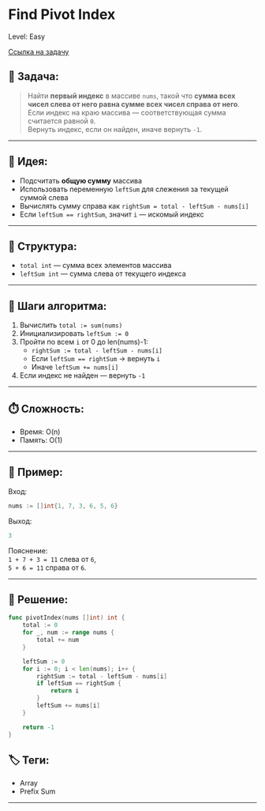 # Find Pivot Index

Level: Easy

[Ссылка на задачу](https://leetcode.com/problems/find-pivot-index/)

## 🧠 Задача:

> Найти **первый индекс** в массиве `nums`, такой что **сумма всех чисел слева от него равна сумме всех чисел справа от него**.  
> Если индекс на краю массива — соответствующая сумма считается равной `0`.  
> Вернуть индекс, если он найден, иначе вернуть `-1`.

---

## 📌 Идея:

- Подсчитать **общую сумму** массива
- Использовать переменную `leftSum` для слежения за текущей суммой слева
- Вычислять сумму справа как `rightSum = total - leftSum - nums[i]`
- Если `leftSum == rightSum`, значит `i` — искомый индекс

---

## 📏 Структура:

- `total int` — сумма всех элементов массива
- `leftSum int` — сумма слева от текущего индекса

---

## 🔁 Шаги алгоритма:

1. Вычислить `total := sum(nums)`
2. Инициализировать `leftSum := 0`
3. Пройти по всем `i` от 0 до len(nums)-1:
   - `rightSum := total - leftSum - nums[i]`
   - Если `leftSum == rightSum` → вернуть `i`
   - Иначе `leftSum += nums[i]`
4. Если индекс не найден — вернуть `-1`

---

## ⏱️ Сложность:

- Время: O(n)
- Память: O(1)

---

## 📄 Пример:

Вход:
```go
nums := []int{1, 7, 3, 6, 5, 6}
```

Выход:
```go
3
```

Пояснение:  
`1 + 7 + 3 = 11` слева от `6`,  
`5 + 6 = 11` справа от `6`.

---

## 📝 Решение:

```go
func pivotIndex(nums []int) int {
	total := 0
	for _, num := range nums {
		total += num
	}

	leftSum := 0
	for i := 0; i < len(nums); i++ {
		rightSum := total - leftSum - nums[i]
		if leftSum == rightSum {
			return i
		}
		leftSum += nums[i]
	}

	return -1
}
```

## 🏷 Теги:
- Array
- Prefix Sum

---
